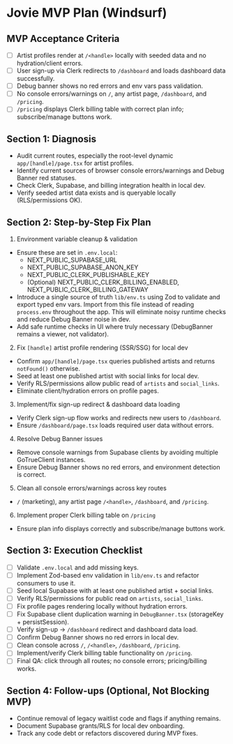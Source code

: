 # Jovie MVP Plan (Windsurf)

## MVP Acceptance Criteria

- [ ] Artist profiles render at `/<handle>` locally with seeded data and no hydration/client errors.
- [ ] User sign-up via Clerk redirects to `/dashboard` and loads dashboard data successfully.
- [ ] Debug banner shows no red errors and env vars pass validation.
- [ ] No console errors/warnings on `/`, any artist page, `/dashboard`, and `/pricing`.
- [ ] `/pricing` displays Clerk billing table with correct plan info; subscribe/manage buttons work.

## Section 1: Diagnosis

- Audit current routes, especially the root-level dynamic `app/[handle]/page.tsx` for artist profiles.
- Identify current sources of browser console errors/warnings and Debug Banner red statuses.
- Check Clerk, Supabase, and billing integration health in local dev.
- Verify seeded artist data exists and is queryable locally (RLS/permissions OK).

## Section 2: Step-by-Step Fix Plan

1. Environment variable cleanup & validation

- Ensure these are set in `.env.local`:
  - NEXT_PUBLIC_SUPABASE_URL
  - NEXT_PUBLIC_SUPABASE_ANON_KEY
  - NEXT_PUBLIC_CLERK_PUBLISHABLE_KEY
  - (Optional) NEXT_PUBLIC_CLERK_BILLING_ENABLED, NEXT_PUBLIC_CLERK_BILLING_GATEWAY
- Introduce a single source of truth `lib/env.ts` using Zod to validate and export typed env vars. Import from this file instead of reading `process.env` throughout the app. This will eliminate noisy runtime checks and reduce Debug Banner noise in dev.
- Add safe runtime checks in UI where truly necessary (DebugBanner remains a viewer, not validator).

2. Fix `[handle]` artist profile rendering (SSR/SSG) for local dev

- Confirm `app/[handle]/page.tsx` queries published artists and returns `notFound()` otherwise.
- Seed at least one published artist with social links for local dev.
- Verify RLS/permissions allow public read of `artists` and `social_links`.
- Eliminate client/hydration errors on profile pages.

3. Implement/fix sign-up redirect & dashboard data loading

- Verify Clerk sign-up flow works and redirects new users to `/dashboard`.
- Ensure `/dashboard/page.tsx` loads required user data without errors.

4. Resolve Debug Banner issues

- Remove console warnings from Supabase clients by avoiding multiple GoTrueClient instances.
- Ensure Debug Banner shows no red errors, and environment detection is correct.

5. Clean all console errors/warnings across key routes

- `/` (marketing), any artist page `/<handle>`, `/dashboard`, and `/pricing`.

6. Implement proper Clerk billing table on `/pricing`

- Ensure plan info displays correctly and subscribe/manage buttons work.

## Section 3: Execution Checklist

- [ ] Validate `.env.local` and add missing keys.
- [ ] Implement Zod-based env validation in `lib/env.ts` and refactor consumers to use it.
- [ ] Seed local Supabase with at least one published artist + social links.
- [ ] Verify RLS/permissions for public read on `artists`, `social_links`.
- [ ] Fix profile pages rendering locally without hydration errors.
- [ ] Fix Supabase client duplication warning in `DebugBanner.tsx` (storageKey + persistSession).
- [ ] Verify sign-up → `/dashboard` redirect and dashboard data load.
- [ ] Confirm Debug Banner shows no red errors in local dev.
- [ ] Clean console across `/`, `/<handle>`, `/dashboard`, `/pricing`.
- [ ] Implement/verify Clerk billing table functionality on `/pricing`.
- [ ] Final QA: click through all routes; no console errors; pricing/billing works.

## Section 4: Follow-ups (Optional, Not Blocking MVP)

- Continue removal of legacy waitlist code and flags if anything remains.
- Document Supabase grants/RLS for local dev onboarding.
- Track any code debt or refactors discovered during MVP fixes.
